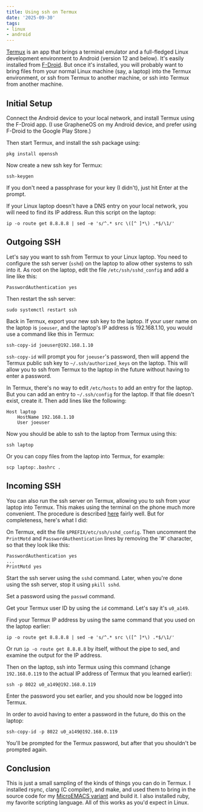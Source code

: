 ```yaml
---
title: Using ssh on Termux
date: '2025-09-30'
tags:
- linux
- android
---
```


[Termux](https://wiki.termux.com/wiki/Main_Page) is an app that brings
a terminal emulator and a full-fledged Linux development environment to
Android (version 12 and below).  It's easily installed from
[F-Droid](https://f-droid.org/en/).  But once it's installed, you
will probably want to bring files from your normal Linux machine
(say, a laptop) into the Termux environment, or ssh from Termux to another machine,
or ssh into Termux from another machine.

<!--more-->

## Initial Setup

Connect the Android device to your local network, and install
Termux using the F-Droid app.  (I use GrapheneOS on my Android device,
and prefer using F-Droid to the Google Play Store.)

Then start Termux, and install the ssh package using:

```
pkg install openssh
```

Now create a new ssh key for Termux:

```
ssh-keygen
```

If you don't need a passphrase for your key (I didn't), just hit Enter
at the prompt.

If your Linux laptop doesn't have a DNS entry on your local network,
you will need to find its IP address.  Run this script on the laptop:

```
ip -o route get 8.8.8.8 | sed -e 's/^.* src \([^ ]*\) .*$/\1/'
```

## Outgoing SSH

Let's say you want to ssh from Termux to your Linux laptop.
You need to configure the ssh server (`sshd`) on the laptop to allow other systems to ssh into
it.  As root on the laptop, edit the file `/etc/ssh/sshd_config` and
add a line like this:

```
PasswordAuthentication yes
```

Then restart the ssh server:

```
sudo systemctl restart ssh
```

Back in Termux, export your new ssh key to the laptop.  If your user
name on the laptop is `joeuser`, and the laptop's IP address is 192.168.1.10,
you would use a command like this in Termux:

```
ssh-copy-id joeuser@192.168.1.10
```

`ssh-copy-id` will prompt you for `joeuser`'s password, then will append the Termux public ssh key to `~/.ssh/authorized_keys` on the laptop.
This will allow you to ssh from Termux to the laptop in the future without having to
enter a password.

In Termux, there's no way to edit `/etc/hosts` to add an entry for the laptop.
But you can add an entry to `~/.ssh/config` for the laptop.  If that file
doesn't exist, create it.  Then add lines like the following:

```
Host laptop
    HostName 192.168.1.10
    User joeuser
```

Now you should be able to ssh to the laptop from Termux using this:

```
ssh laptop
```

Or you can copy files from the laptop into Termux, for example:

```
scp laptop:.bashrc .
```

## Incoming SSH

You can also run the ssh server on Termux, allowing you to ssh from your laptop
into Termux.  This makes using the terminal on the phone much more convenient.
The procedure is described [here](https://wiki.termux.com/wiki/Remote_Access)
fairly well.  But for completeness, here's what I did:

On Termux, edit the file `$PREFIX/etc/ssh/sshd_config`.  Then uncomment the `PrintMotd`
and `PasswordAuthentication` lines by removing the '#' character, so that they look
like this:

```
PasswordAuthentication yes
...
PrintMotd yes
```

Start the ssh server using the `sshd` command.
Later, when you're done using the ssh server, stop it using `pkill sshd`.

Set a password using the `passwd` command.

Get your Termux user ID by using the `id` command.  Let's say it's `u0_a149`.

Find your Termux IP address by using the same command that you used
on the laptop earlier:

```
ip -o route get 8.8.8.8 | sed -e 's/^.* src \([^ ]*\) .*$/\1/'
```

Or run `ip -o route get 8.8.8.8` by itself, without the pipe to sed,
and examine the output for the IP address.

Then on the laptop, ssh into Termux using this command (change `192.168.0.119`
to the actual IP address of Termux that you learned earlier):

```
ssh -p 8022 u0_a149@192.168.0.119
```

Enter the password you set earlier, and you should now be logged into Termux.

In order to avoid having to enter a password in the future, do this
on the laptop:

```
ssh-copy-id -p 8022 u0_a149@192.168.0.119
```

You'll be prompted for the Termux password, but after that you shouldn't
be prompted again.

## Conclusion

This is just a small sampling of the kinds of things you can do in Termux.
I installed rsync, clang (C compiler), and make, and used them to
bring in the source code for my [MicroEMACS variant](https://github.com/bloovis/microemacs.mirror)
and build it.  I also installed ruby, my favorite scripting language.  All of this
works as you'd expect in Linux.

